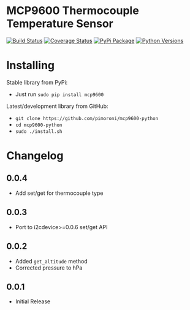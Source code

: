 # MCP9600 Thermocouple Temperature Sensor

[![Build Status](https://shields.io/github/workflow/status/pimoroni/mcp9600-python/Python%20Tests.svg)](https://github.com/pimoroni/icm2098-python/actions/workflows/test.yml)
[![Coverage Status](https://coveralls.io/repos/github/pimoroni/mcp9600-python/badge.svg?branch=master)](https://coveralls.io/github/pimoroni/mcp9600-python?branch=master)
[![PyPi Package](https://img.shields.io/pypi/v/mcp9600.svg)](https://pypi.python.org/pypi/mcp9600)
[![Python Versions](https://img.shields.io/pypi/pyversions/mcp9600.svg)](https://pypi.python.org/pypi/mcp9600)


# Installing

Stable library from PyPi:

* Just run `sudo pip install mcp9600`

Latest/development library from GitHub:

* `git clone https://github.com/pimoroni/mcp9600-python`
* `cd mcp9600-python`
* `sudo ./install.sh`



# Changelog

0.0.4
-----

* Add set/get for thermocouple type

0.0.3
-----

* Port to i2cdevice>=0.0.6 set/get API

0.0.2
-----

* Added `get_altitude` method
* Corrected pressure to hPa

0.0.1
-----

* Initial Release
